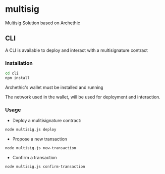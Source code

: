 # multisig

Multisig Solution based on Archethic

## CLI

A CLI is available to deploy and interact with a multisignature contract

### Installation

```bash
cd cli
npm install
```

Archethic's wallet must be installed and running

The network used in the wallet, will be used for deployment and interaction.

### Usage

- Deploy a mulitisignature contract:

```bash
node multisig.js deploy
```

- Propose a new transaction

```bash
node multisig.js new-transaction
```

- Confirm a transaction

```bash
node multisig.js confirm-transaction
```
